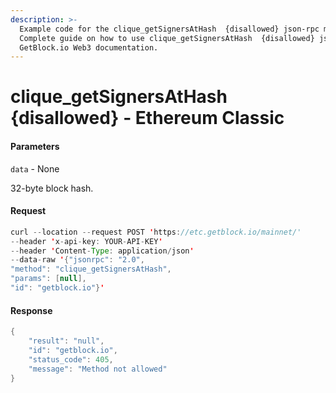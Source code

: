 ```yaml
---
description: >-
  Example code for the clique_getSignersAtHash  {disallowed} json-rpc method.
  Сomplete guide on how to use clique_getSignersAtHash  {disallowed} json-rpc in
  GetBlock.io Web3 documentation.
---
```


# clique\_getSignersAtHash {disallowed} - Ethereum Classic

#### Parameters

`data` - None

32-byte block hash.

#### Request

```java
curl --location --request POST 'https://etc.getblock.io/mainnet/' 
--header 'x-api-key: YOUR-API-KEY' 
--header 'Content-Type: application/json' 
--data-raw '{"jsonrpc": "2.0",
"method": "clique_getSignersAtHash",
"params": [null],
"id": "getblock.io"}'
```

#### Response

```java
{
    "result": "null",
    "id": "getblock.io",
    "status_code": 405,
    "message": "Method not allowed"
}
```
